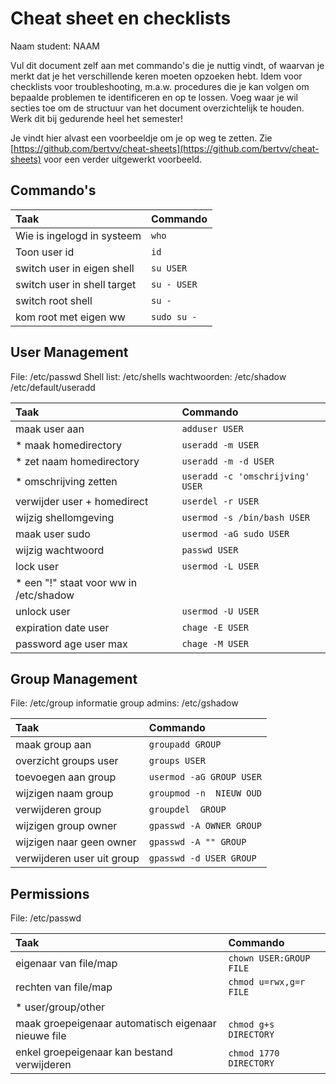 # Cheat sheet en checklists

Naam student: NAAM

Vul dit document zelf aan met commando's die je nuttig vindt, of waarvan je merkt dat je het verschillende keren moeten opzoeken hebt. Idem voor checklists voor troubleshooting, m.a.w. procedures die je kan volgen om bepaalde problemen te identificeren en op te lossen. Voeg waar je wil secties toe om de structuur van het document overzichtelijk te houden. Werk dit bij gedurende heel het semester!

Je vindt hier alvast een voorbeeldje om je op weg te zetten. Zie [https://github.com/bertvv/cheat-sheets](https://github.com/bertvv/cheat-sheets) voor een verder uitgewerkt voorbeeld.

## Commando's

| Taak                       | Commando       |
| :---                       | :---           |
| Wie is ingelogd in systeem | `who`          |
| Toon user id               | `id`           |
| switch user in eigen shell | `su USER`      |
| switch user in shell target| `su - USER`    |
| switch root shell          | `su -`         |
| kom root met eigen ww      | `sudo su -`    |


## User Management

File: /etc/passwd
Shell list: /etc/shells
wachtwoorden: /etc/shadow
/etc/default/useradd

| Taak                       | Commando                         |
| :---                       | :---                             |
| maak user aan              | `adduser USER`                   |
| * maak homedirectory       | `useradd -m USER `               |
| * zet naam homedirectory   | `useradd -m -d USER `            |
| * omschrijving zetten      | `useradd -c 'omschrijving' USER `|
| verwijder user + homedirect| `userdel -r USER `               |
| wijzig shellomgeving       | `usermod -s /bin/bash USER`      |
| maak user sudo             | `usermod -aG sudo USER`          |
| wijzig wachtwoord          | `passwd USER `                   |
| lock user                  | `usermod -L USER `               |
| * een "!" staat voor ww in /etc/shadow |                      |
| unlock user                | `usermod -U USER `               |
| expiration date user       | `chage -E USER `                 |
| password age user max      | `chage -M USER `                 |


## Group Management

File: /etc/group
informatie group admins: /etc/gshadow

| Taak                       | Commando                         |
| :---                       | :---                             |
| maak group aan             | `groupadd GROUP`                 |
| overzicht groups user      | `groups USER`                         |
| toevoegen aan group        | `usermod -aG GROUP USER`         |
| wijzigen naam group        | `groupmod -n  NIEUW OUD`         |
| verwijderen group          | `groupdel  GROUP`                |
| wijzigen group owner       | `gpasswd -A OWNER GROUP`         |
| wijzigen naar geen owner   | `gpasswd -A "" GROUP`            |
| verwijderen user uit group | `gpasswd -d USER GROUP`          |



## Permissions

File: /etc/passwd

| Taak                       | Commando                         |
| :---                       | :---                             |
| eigenaar van file/map      | `chown USER:GROUP FILE`          |
| rechten van file/map       | `chmod u=rwx,g=r FILE `          |
| * user/group/other         |                                  |
| maak groepeigenaar automatisch eigenaar nieuwe file | `chmod g+s DIRECTORY`|
| enkel groepeigenaar kan bestand verwijderen  | `chmod 1770  DIRECTORY`|
